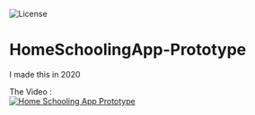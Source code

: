 ![License](https://img.shields.io/badge/License-GPL&ndash;3.0%20-red.svg)

# HomeSchoolingApp-Prototype
I made this in 2020

The Video :
<br>
[![Home Schooling App Prototype](https://img.youtube.com/vi/VmBffrYQlK4/0.jpg)](https://www.youtube.com/watch?v=VmBffrYQlK4)
<br>
